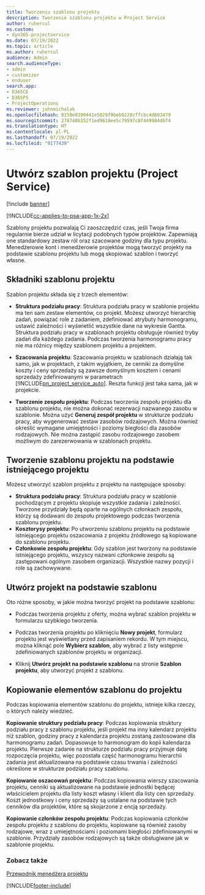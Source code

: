 ```yaml
---
title: Tworzeniu szablonu projektu
description: Tworzenie szablonu projektu w Project Service
author: ruhercul
ms.custom:
- dyn365-projectservice
ms.date: 07/19/2022
ms.topic: article
ms.author: ruhercul
audience: Admin
search.audienceType:
- admin
- customizer
- enduser
search.app:
- D365CE
- D365PS
- ProjectOperations
ms.reviewer: johnmichalak
ms.openlocfilehash: 8159e0390441e5029f9beb0228cffcbc4d683479
ms.sourcegitcommit: 278740b352f1ed9618ee5c79597c8f449984d6f4
ms.translationtype: HT
ms.contentlocale: pl-PL
ms.lasthandoff: 07/19/2022
ms.locfileid: "9177439"
---
```

# <a name="create-a-project-template-project-service"></a>Utwórz szablon projektu (Project Service)

[!include [banner](../includes/psa-now-project-operations.md)]

[!INCLUDE[cc-applies-to-psa-app-1x-2x](../includes/cc-applies-to-psa-app-1x-2x.md)]

Szablony projektu pozwalają Ci zaoszczędzić czas, jeśli Twoja firma regularnie bierze udział w licytacji podobnych typów projektów. Zapewniają one standardowy zestaw ról oraz szacowane godziny dla typu projektu. Menedżerowie kont i menedżerowie projektów mogą tworzyć projekty na podstawie szablonu projektu lub mogą skopiować szablon i tworzyć własne.  
  
## <a name="components-of-project-template"></a>Składniki szablonu projektu
 Szablon projektu składa się z trzech elementów:  
  
- **Struktura podziału pracy**: Struktura podziału pracy w szablonie projektu ma ten sam zestaw elementów, co projekt. Możesz utworzyć hierarchię zadań, powiązać role z zadaniem, zdefiniować atrybuty harmonogramu, ustawić zależności i wyświetlić wszystkie dane na wykresie Gantta. Struktura podziału pracy w szablonach projektu obsługuje również tryby zadań dla każdego zadania. Podczas tworzenia harmonogramu pracy nie ma różnicy między szablonem projektu a projektem.  
  
- **Szacowania projektu**: Szacowania projektu w szablonach działają tak samo, jak w projektach, z takim wyjątkiem, że cenniki za domyślne koszty i ceny sprzedaży są zawsze domyślnym kosztem i cenami sprzedaży zdefiniowanymi w parametrach [!INCLUDE[pn_project_service_auto](../includes/pn-project-service-auto.md)]. Reszta funkcji jest taka sama, jak w projekcie.  
  
- **Tworzenie zespołu projektu**: Podczas tworzenia zespołu projektu dla szablonu projektu, nie można dokonać rezerwacji nazwanego zasobu w szablonie. Można użyć **Generuj zespół projektu** w strukturze podziału pracy, aby wygenerować zestaw zasobów rodzajowych. Można również określić wymagane umiejętności i poziomy biegłości dla zasobów rodzajowych. Nie można zastąpić zasobu rodzajowego zasobem możliwym do zarezerwowania w szablonach projektu.  

## <a name="create-a-project-template-from-an-existing-project"></a>Tworzenie szablonu projektu na podstawie istniejącego projektu
Możesz utworzyć szablon projektu z projektu na następujące sposoby:

- **Struktura podziału pracy**: Struktura podziału pracy w szablonie pochodzącym z projektu skopiuje wszystkie zadania i zależności. Tworzone przydziały będą oparte na ogólnych członkach zespołu, którzy są dodawani do zespołu projektowego podczas tworzenia szablonu projektu.
- **Kosztorysy projektu**: Po utworzeniu szablonu projektu na podstawie istniejącego projektu oszacowania z projektu źródłowego są kopiowane do szablonu projektu.
- **Członkowie zespołu projektu**: Gdy szablon jest tworzony na podstawie istniejącego projektu, wszyscy nazwani członkowie zespołu są zastępowani ogólnym zasobem organizacji. Wszystkie nazwy pozycji i role są zachowywane.

## <a name="create-a-project-from-a-template"></a>Utwórz projekt na podstawie szablonu  
 Oto różne sposoby, w jakie można tworzyć projekt na podstawie szablonu:  
  
-   Podczas tworzenia projektu z oferty, można wybrać szablon projektu w formularzu szybkiego tworzenia.  
  
-   Podczas tworzenia projektu po kliknięciu **Nowy projekt**, formularz projektu jest wyświetlany przed zapisaniem rekordu. W tym miejscu, można kliknąć pole **Wybierz szablon**, aby wybrać z listy wstępnie zdefiniowanych szablonów projektu w organizacji.  
  
-   Kliknij **Utwórz projekt na podstawie szablonu** na stronie **Szablon projektu**, aby utworzyć projekt z szablonu.  
  
## <a name="copying-components-of-a-template-to-a-project"></a>Kopiowanie elementów szablonu do projektu  
 Podczas kopiowania elementów szablonu do projektu, istnieje kilka rzeczy, o których należy wiedzieć.  
  
 **Kopiowanie struktury podziału pracy**: Podczas kopiowania struktury podziału pracy z szablonu projektu, jeśli projekt ma inny kalendarz projektu niż szablon, godziny pracy z kalendarza projektu zostaną zastosowane dla harmonogramu zadań. Dopasowuje to harmonogram do kopii kalendarza projektu. Pierwsze zadanie na strukturze podziału pracy przyjmuje datę rozpoczęcia projektu, więc pozostała część harmonogramu hierarchii zadania jest aktualizowana na podstawie czasu trwania i zależności określone w strukturze podziału pracy szablonu.  
  
 **Kopiowanie oszacowań projektu**: Podczas kopiowania wierszy szacowania projektu, cenniki są aktualizowane na podstawie jednostki będącej właścicielem projektu dla listy koszt własny i klient dla listy cen sprzedaży. Koszt jednostkowy i ceny sprzedaży są ustalane na podstawie tych cenników dla projektów, które są skojarzone z encją sprzedaży.  
  
 **Kopiowanie członków zespołu projektu**: Podczas kopiowania członków zespołu projektu z szablonu do projektu, kopiowane są również zasoby rodzajowe, wraz z umiejętnościami i poziomami biegłości zdefiniowanymi w szablonie. Przydziały zasobów rodzajowych są także obsługiwane jak w szablonie projektu.  
  
### <a name="see-also"></a>Zobacz także  
 [Przewodnik menedżera projektu](../psa/project-manager-guide.md)


[!INCLUDE[footer-include](../includes/footer-banner.md)]
